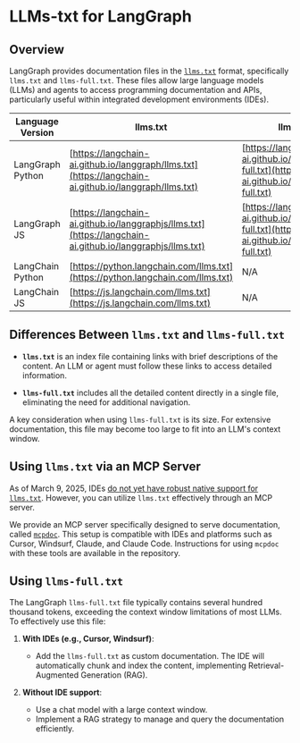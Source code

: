 # LLMs-txt for LangGraph

## Overview

LangGraph provides documentation files in the [`llms.txt`](https://llmstxt.org/) format, specifically `llms.txt` and `llms-full.txt`. These files allow large language models (LLMs) and agents to access programming documentation and APIs, particularly useful within integrated development environments (IDEs).

| Language Version | llms.txt                                                                                                   | llms-full.txt                                                                                                        |
|------------------|------------------------------------------------------------------------------------------------------------|----------------------------------------------------------------------------------------------------------------------|
| LangGraph Python | [https://langchain-ai.github.io/langgraph/llms.txt](https://langchain-ai.github.io/langgraph/llms.txt)     | [https://langchain-ai.github.io/langgraph/llms-full.txt](https://langchain-ai.github.io/langgraph/llms-full.txt)     |
| LangGraph JS     | [https://langchain-ai.github.io/langgraphjs/llms.txt](https://langchain-ai.github.io/langgraphjs/llms.txt) | [https://langchain-ai.github.io/langgraphjs/llms-full.txt](https://langchain-ai.github.io/langgraphjs/llms-full.txt) |
| LangChain Python | [https://python.langchain.com/llms.txt](https://python.langchain.com/llms.txt)                             | N/A                                                                                                                  |
| LangChain JS     | [https://js.langchain.com/llms.txt](https://js.langchain.com/llms.txt)                                     | N/A                                                                                                                  |

## Differences Between `llms.txt` and `llms-full.txt`

- **`llms.txt`** is an index file containing links with brief descriptions of the content. An LLM or agent must follow these links to access detailed information.

- **`llms-full.txt`** includes all the detailed content directly in a single file, eliminating the need for additional navigation.

A key consideration when using `llms-full.txt` is its size. For extensive documentation, this file may become too large to fit into an LLM's context window.

## Using `llms.txt` via an MCP Server

As of March 9, 2025, IDEs [do not yet have robust native support for `llms.txt`](https://x.com/jeremyphoward/status/1902109312216129905?t=1eHFv2vdNdAckajnug0_Vw&s=19). However, you can utilize `llms.txt` effectively through an MCP server.

We provide an MCP server specifically designed to serve documentation, called [`mcpdoc`](https://github.com/langchain-ai/mcpdoc). This setup is compatible with IDEs and platforms such as Cursor, Windsurf, Claude, and Claude Code. Instructions for using `mcpdoc` with these tools are available in the repository.

## Using `llms-full.txt`

The LangGraph `llms-full.txt` file typically contains several hundred thousand tokens, exceeding the context window limitations of most LLMs. To effectively use this file:

1. **With IDEs (e.g., Cursor, Windsurf)**:
    - Add the `llms-full.txt` as custom documentation. The IDE will automatically chunk and index the content, implementing Retrieval-Augmented Generation (RAG).

2. **Without IDE support**:
    - Use a chat model with a large context window.
    - Implement a RAG strategy to manage and query the documentation efficiently.

